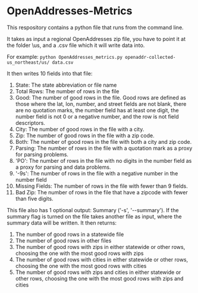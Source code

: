 # OpenAddresses-Metrics

This respository contains a python file that runs from the command line.

It takes as input a regional OpenAddresses zip file, you have to point it at the folder \us\, and a .csv file which it will write data into.

For example:
`python OpenAddresses_metrics.py openaddr-collected-us_northeast/us/ data.csv`

It then writes 10 fields into that file:

1. State: The state abbreviation or file name
2. Total Rows: The number of rows in the file
3. Good: The number of good rows in the file. Good rows are defined as those where the lat, lon, number, and street fields are not blank, there are no quotation marks, the number field has at least one digit, the number field is not 0 or a negative number, and the row is not field descriptors.
4. City: The number of good rows in the file with a city.
5. Zip: The number of good rows in the file with a zip code.
6. Both: The number of good rows in the file with both a city and zip code.
7. Parsing: The number of rows in the file with a quotation mark as a proxy for parsing problems.
8. 'PO': The number of rows in the file  with no digits in the number field as a proxy for parsing and data problems.
9. '-9s': The number of rows in the file with a negative number in the number field
10. Missing Fields: The number of rows in the file with fewer than 9 fields.
11. Bad Zip: The number of rows in the file that have a zipcode with fewer than five digits.

This file also has 1 optional output: Summary ('-s', '--summary'). If the summary flag is turned on the file takes another file as input, where the summary data will be written. It then returns:

1. The number of good rows in a statewide file
2. The number of good rows in other files
3. The number of good rows with zips in either statewide or other rows, choosing the one with the most good rows with zips
4. The number of good rows with cities in either statewide or other rows, choosing the one with the most good rows with cities
5. The number of good rows with zips and cities in either statewide or other rows, choosing the one with the most good rows with zips and cities
